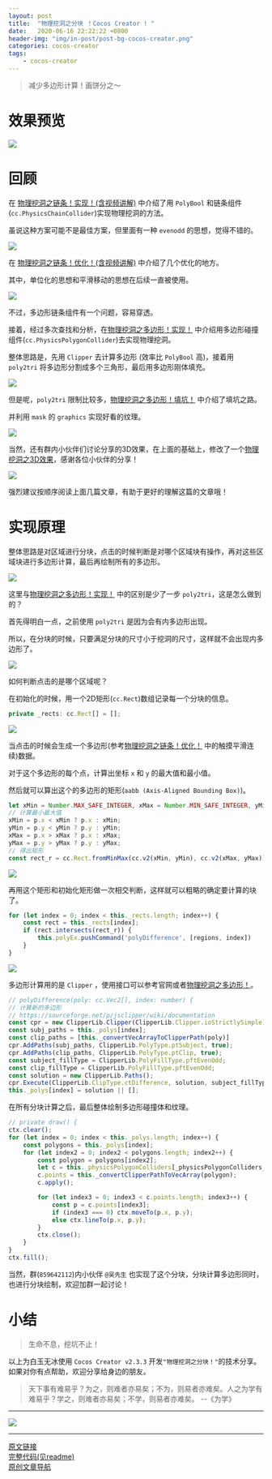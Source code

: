 ```yaml
---
layout: post
title:  "物理挖洞之分块 ！Cocos Creator ! "
date:   2020-06-16 22:22:22 +0800
header-img: "img/in-post/post-bg-cocos-creator.png"
categories: cocos-creator
tags:
    - cocos-creator
---
```


> 减少多边形计算！画饼分之～     

# 效果预览

![](/img/in-post/202006/16-01.gif)   

# 回顾

在 [物理挖洞之链条！实现！(含视频讲解)](https://mp.weixin.qq.com/s/Xcf-WPaqiIo-ef6O_IITFg) 中介绍了用 `PolyBool` 和链条组件(`cc.PhysicsChainCollider`)实现物理挖洞的方法。

虽说这种方案可能不是最佳方案，但里面有一种 `evenodd` 的思想，觉得不错的。  

![](/img/in-post/202006/16-02.jpg)   

在 [物理挖洞之链条！优化！(含视频讲解)](https://mp.weixin.qq.com/s/4lFv9p346yEg_PSOwN0WKw) 中介绍了几个优化的地方。  

其中，单位化的思想和平滑移动的思想在后续一直被使用。   

![](/img/in-post/202006/16-03.jpg)   

不过，多边形链条组件有一个问题，容易穿透。   

接着，经过多次查找和分析，在[物理挖洞之多边形！实现！](https://mp.weixin.qq.com/s/jxKeM2Ah5UHlGTryksdr6Q) 中介绍用多边形碰撞组件(`cc.PhysicsPolygonCollider`)去实现物理挖洞。  

整体思路是，先用 `Clipper` 去计算多边形 (效率比 `PolyBool` 高)，接着用 `poly2tri` 将多边形分割成多个三角形，最后用多边形刚体填充。  

![](/img/in-post/202006/16-04.jpg)   

但是呢，`poly2tri` 限制比较多，[物理挖洞之多边形！填坑！](https://mp.weixin.qq.com/s/bL4VTlmzAO7ZzxB9NZ-R8A) 中介绍了填坑之路。

并利用 `mask` 的 `graphics` 实现好看的纹理。  

![](/img/in-post/202006/16-05.jpg)   

当然，还有群内小伙伴们讨论分享的3D效果，在上面的基础上，修改了一个[物理挖洞之3D效果](https://mp.weixin.qq.com/s/LJCdpdiRn9vZe83pf3ysUg)，感谢各位小伙伴的分享！     

![](/img/in-post/202006/16-06.jpg)   

强烈建议按顺序阅读上面几篇文章，有助于更好的理解这篇的文章哦！  

# 实现原理

整体思路是对区域进行分块，点击的时候判断是对哪个区域块有操作，再对这些区域块进行多边形计算，最后再绘制所有的多边形。  

![](/img/in-post/202006/16-07.jpg)   

这里与[物理挖洞之多边形！实现！](https://mp.weixin.qq.com/s/jxKeM2Ah5UHlGTryksdr6Q) 中的区别是少了一步 `poly2tri`，这是怎么做到的？  

首先得明白一点，之前使用 `poly2tri` 是因为会有内多边形出现。  

所以，在分块的时候，只要满足分块的尺寸小于挖洞的尺寸，这样就不会出现内多边形了。  

![](/img/in-post/202006/16-08.jpg)   

如何判断点击的是哪个区域呢？  

在初始化的时候，用一个2D矩形(`cc.Rect`)数组记录每一个分块的信息。    

```ts
private _rects: cc.Rect[] = [];
```

![](/img/in-post/202006/16-09.jpg)   


当点击的时候会生成一个多边形(参考[物理挖洞之链条！优化！](https://mp.weixin.qq.com/s/4lFv9p346yEg_PSOwN0WKw) 中的触摸平滑连续)数据。  

对于这个多边形的每个点，计算出坐标 `x` 和 `y` 的最大值和最小值。   

然后就可以算出这个的多边形的矩形(`aabb (Axis-Aligned Bounding Box)`)。    

```ts
let xMin = Number.MAX_SAFE_INTEGER, xMax = Number.MIN_SAFE_INTEGER, yMin = Number.MAX_SAFE_INTEGER, yMax = Number.MIN_SAFE_INTEGER;
// 计算最小最大值
xMin = p.x < xMin ? p.x : xMin;
yMin = p.y < yMin ? p.y : yMin;
xMax = p.x > xMax ? p.x : xMax;
yMax = p.y > yMax ? p.y : yMax;
// 得出矩形
const rect_r = cc.Rect.fromMinMax(cc.v2(xMin, yMin), cc.v2(xMax, yMax));
```

![](/img/in-post/202006/16-10.jpg)   

再用这个矩形和初始化矩形做一次相交判断，这样就可以粗略的确定要计算的块了。   

```ts
for (let index = 0; index < this._rects.length; index++) {
    const rect = this._rects[index];
    if (rect.intersects(rect_r)) {
        this.polyEx.pushCommand('polyDifference', [regions, index])
    }
}
```
![](/img/in-post/202006/16-11.jpg)   

多边形计算用的是 `Clipper` ，使用接口可以参考官网或者[物理挖洞之多边形！](https://mp.weixin.qq.com/s/jxKeM2Ah5UHlGTryksdr6Q)。    

```ts
// polyDifference(poly: cc.Vec2[], index: number) {
// 计算新的多边形
// https://sourceforge.net/p/jsclipper/wiki/documentation
const cpr = new ClipperLib.Clipper(ClipperLib.Clipper.ioStrictlySimple);
const subj_paths = this._polys[index];
const clip_paths = [this._convertVecArrayToClipperPath(poly)]
cpr.AddPaths(subj_paths, ClipperLib.PolyType.ptSubject, true);
cpr.AddPaths(clip_paths, ClipperLib.PolyType.ptClip, true);
const subject_fillType = ClipperLib.PolyFillType.pftEvenOdd;
const clip_fillType = ClipperLib.PolyFillType.pftEvenOdd;
const solution = new ClipperLib.Paths();
cpr.Execute(ClipperLib.ClipType.ctDifference, solution, subject_fillType, clip_fillType);
this._polys[index] = solution || [];
```

在所有分块计算之后，最后整体绘制多边形碰撞体和纹理。  

```ts
// private draw() {
ctx.clear();
for (let index = 0; index < this._polys.length; index++) {
    const polygons = this._polys[index];
    for (let index2 = 0; index2 < polygons.length; index2++) {
        const polygon = polygons[index2];
        let c = this._physicsPolygonColliders[_physicsPolygonColliders_count];
        c.points = this._convertClipperPathToVecArray(polygon);
        c.apply();

        for (let index3 = 0; index3 < c.points.length; index3++) {
            const p = c.points[index3];
            if (index3 === 0) ctx.moveTo(p.x, p.y);
            else ctx.lineTo(p.x, p.y);
        }
        ctx.close();
    }
}
ctx.fill();
```

当然，群(`859642112`)内小伙伴 `@吴先生` 也实现了这个分块，分块计算多边形同时，也进行分块绘制，欢迎加群一起讨论！  

# 小结  
  
> 生命不息，挖坑不止！  

以上为白玉无冰使用 `Cocos Creator v2.3.3` 开发`"物理挖洞之分块！"`的技术分享。如果对你有点帮助，欢迎分享给身边的朋友。  

> 天下事有难易乎？为之，则难者亦易矣；不为，则易者亦难矣。人之为学有难易乎？学之，则难者亦易矣；不学，则易者亦难矣。    --《为学》

---

![](/img/in-post/bottom.png)  

---

[原文链接](https://mp.weixin.qq.com/s/5JbIX7kHyZoGvJjGrXaZug)   
[完整代码(见readme)](https://github.com/baiyuwubing/cocos-creator-examples)   
[原创文章导航](https://mp.weixin.qq.com/s/Ht0kIbaeBEds_wUeUlu8JQ)   